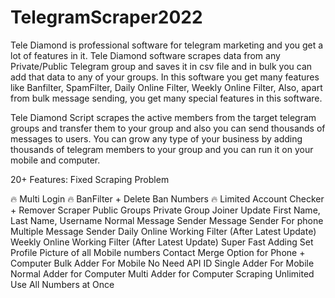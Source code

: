 
# TelegramScraper2022
Tele Diamond is professional software for telegram marketing and you get a lot of features in it. Tele Diamond software scrapes data from any Private/Public Telegram group and saves it in csv file and in bulk you can add that data to any of your groups. In this software you get many features like Banfilter, SpamFilter, Daily Online Filter, Weekly Online Filter, Also, apart from bulk message sending, you get many special features in this software.

Tele Diamond Script scrapes the active members from the target telegram groups and transfer them to your group and also you can send thousands of messages to users. You can grow any type of your business by adding thousands of telegram members to your group and you can run it on your mobile and computer.



20+ Features: Fixed Scraping Problem

🔥 Multi Login
🔥 BanFilter + Delete Ban Numbers
🔥 Limited Account Checker + Remover
Scraper Public Groups
Private Group Joiner
Update First Name, Last Name, Username
Normal Message Sender
Message Sender For phone
Multiple Message Sender
Daily Online Working Filter (After Latest Update)
Weekly Online Working Filter (After Latest Update)
Super Fast Adding
Set Profile Picture of all Mobile numbers
Contact Merge Option for Phone + Computer
Bulk Adder For Mobile
No Need API ID
Single Adder For Mobile
Normal Adder for Computer
Multi Adder for Computer
Scraping Unlimited
Use All Numbers at Once
